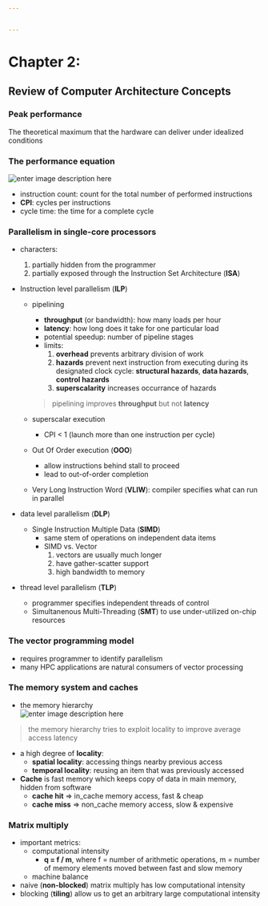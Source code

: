 ```yaml
---


---
```


<h1 id="chapter-2">Chapter 2:</h1>
<h2 id="review-of-computer-architecture-concepts">Review of Computer Architecture Concepts</h2>
<h3 id="peak-performance">Peak performance</h3>
<p>The theoretical maximum that the hardware can deliver under idealized conditions</p>
<h3 id="the-performance-equation">The performance equation</h3>
<p><img src="https://lh3.googleusercontent.com/86hOMvK-_AwCmHuhCnT3jDNSFBGLFtg86npjNAC4vc0MiJN9Oq4tA90lzgQwmvROK0vVXVLcNf0" alt="enter image description here"></p>
<ul>
<li>instruction count: count for the total number of performed instructions</li>
<li><strong>CPI</strong>: cycles per instructions</li>
<li>cycle time: the time for a complete cycle</li>
</ul>
<h3 id="parallelism-in-single-core-processors">Parallelism in single-core processors</h3>
<ul>
<li>
<p>characters:</p>
<ol>
<li>partially hidden from the programmer</li>
<li>partially exposed through the Instruction Set Architecture (<strong>ISA</strong>)</li>
</ol>
</li>
<li>
<p>Instruction level parallelism (<strong>ILP</strong>)</p>
<ul>
<li>
<p>pipelining</p>
<ul>
<li><strong>throughput</strong> (or bandwidth): how many loads per hour</li>
<li><strong>latency</strong>: how long does it take for one particular load</li>
<li>potential speedup: number of pipeline stages</li>
<li>limits:
<ol>
<li><strong>overhead</strong> prevents arbitrary division of work</li>
<li><strong>hazards</strong> prevent next instruction from executing during its designated clock cycle: <strong>structural hazards</strong>, <strong>data hazards</strong>, <strong>control hazards</strong></li>
<li><strong>superscalarity</strong> increases occurrance of hazards</li>
</ol>
</li>
</ul>
<blockquote>
<p>pipelining improves <strong>throughput</strong> but not <strong>latency</strong></p>
</blockquote>
</li>
<li>
<p>superscalar execution</p>
<ul>
<li>CPI &lt; 1 (launch more than one instruction per cycle)</li>
</ul>
</li>
<li>
<p>Out Of Order execution (<strong>OOO</strong>)</p>
<ul>
<li>allow instructions behind stall to proceed</li>
<li>lead to out-of-order completion</li>
</ul>
</li>
<li>
<p>Very Long Instruction Word (<strong>VLIW</strong>): compiler specifies what can run in parallel</p>
</li>
</ul>
</li>
<li>
<p>data level parallelism (<strong>DLP</strong>)</p>
<ul>
<li>Single Instruction Multiple Data (<strong>SIMD</strong>)
<ul>
<li>same stem of operations on independent data items</li>
<li>SIMD vs. Vector
<ol>
<li>vectors are usually much longer</li>
<li>have gather-scatter support</li>
<li>high bandwidth to memory</li>
</ol>
</li>
</ul>
</li>
</ul>
</li>
<li>
<p>thread level parallelism (<strong>TLP</strong>)</p>
<ul>
<li>programmer specifies independent threads of control</li>
<li>Simultanenous Multi-Threading (<strong>SMT</strong>) to use under-utilized on-chip resources</li>
</ul>
</li>
</ul>
<h3 id="the-vector-programming-model">The vector programming model</h3>
<ul>
<li>requires programmer to identify parallelism</li>
<li>many HPC applications are natural consumers of vector processing</li>
</ul>
<h3 id="the-memory-system-and-caches">The memory system and caches</h3>
<ul>
<li>the memory hierarchy<br>
<img src="https://lh3.googleusercontent.com/8OYeYl7HlV_YG-bZi3FY8Po9G3va9BqNxc6SSLsqWV381BjiQvkl-xChwYAbqQlxxhOE6SZuvhc" alt="enter image description here"></li>
</ul>
<blockquote>
<p>the memory hierarchy tries to exploit locality to improve average access latency</p>
</blockquote>
<ul>
<li>a high degree of <strong>locality</strong>:
<ul>
<li><strong>spatial locality</strong>: accessing things nearby previous access</li>
<li><strong>temporal locality</strong>: reusing an item that was previously accessed</li>
</ul>
</li>
<li><strong>Cache</strong> is fast memory which keeps copy of data in main memory, hidden from software
<ul>
<li><strong>cache hit</strong> =&gt; in_cache memory access, fast &amp; cheap</li>
<li><strong>cache miss</strong> =&gt; non_cache memory access, slow &amp; expensive</li>
</ul>
</li>
</ul>
<h3 id="matrix-multiply">Matrix multiply</h3>
<ul>
<li>important metrics:
<ul>
<li>computational intensity
<ul>
<li><strong>q = f / m</strong>, where f = number of arithmetic operations, m = number of memory elements moved between fast and slow memory</li>
</ul>
</li>
<li>machine balance</li>
</ul>
</li>
<li>naive (<strong>non-blocked</strong>) matrix multiply has low computational intensity</li>
<li>blocking (<strong>tiling</strong>) allow us to get an arbitrary large computational intensity</li>
</ul>


